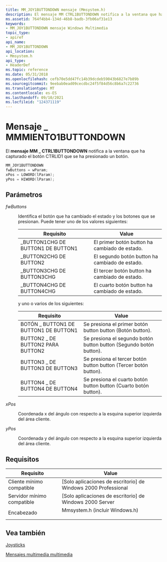 ```yaml
---
title: MM_JOY1BUTTONDOWN mensaje (Mmsystem.h)
description: El mensaje MM CTRL1BUTTONDOWN notifica a la ventana que ha capturado \_ el botón CTRLID1 que se ha presionado un botón.
ms.assetid: 764f4bb4-134d-46b8-badb-3fb06af31e13
keywords:
- MM_JOY1BUTTONDOWN mensaje Windows Multimedia
topic_type:
- apiref
api_name:
- MM_JOY1BUTTONDOWN
api_location:
- Mmsystem.h
api_type:
- HeaderDef
ms.topic: reference
ms.date: 05/31/2018
ms.openlocfilehash: cefb70e5dd47fc14b39dcdeb59043b6827e7b89b
ms.sourcegitcommit: 9eebab0ead09cecdbc24f5f84d56c8b6a7c22736
ms.translationtype: MT
ms.contentlocale: es-ES
ms.lasthandoff: 09/10/2021
ms.locfileid: "124371119"
---
```

# <a name="mm_joy1buttondown-message"></a>Mensaje \_ MMMIENTO1BUTTONDOWN

El **mensaje MM \_ CTRL1BUTTONDOWN** notifica a la ventana que ha capturado el botón CTRLID1 que se ha presionado un botón.


```C++
MM_JOY1BUTTONDOWN 
fwButtons = wParam; 
xPos = LOWORD(lParam); 
yPos = HIWORD(lParam); 
```



## <a name="parameters"></a>Parámetros

<dl> <dt>

<span id="fwButtons"></span><span id="fwbuttons"></span><span id="FWBUTTONS"></span>*fwButtons*
</dt> <dd>

Identifica el botón que ha cambiado el estado y los botones que se presionan. Puede tener uno de los valores siguientes:



| Requisito | Value |
|-----------------|-------------------------------------------|
| \_BUTTON1CHG DE BUTTON1 DE BUTTON1 | El primer botón button ha cambiado de estado.  |
| \_BUTTON2CHG DE BUTTON2 | El segundo botón button ha cambiado de estado. |
| \_BUTTON3CHG DE BUTTON3CHG | El tercer botón button ha cambiado de estado.  |
| \_BUTTON4CHG DE BUTTON4CHG | El cuarto botón button ha cambiado de estado. |



 

y uno o varios de los siguientes:



| Requisito | Value |
|--------------|------------------------------------|
| BOTÓN \_ BUTTON1 DE BUTTON1 DE BUTTON1 | Se presiona el primer botón button button (Botón button).  |
| BUTTON2 \_ DE BUTTON2 PARA BUTTON2 | Se presiona el segundo botón button button (Segundo botón button). |
| BUTTON3 \_ DE BUTTON3 DE BUTTON3 | Se presiona el tercer botón button button (Tercer botón button).  |
| BUTTON4 \_ DE BUTTON4 DE BUTTON4 | Se presiona el cuarto botón button button (Cuarto botón button). |



 

</dd> <dt>

<span id="xPos"></span><span id="xpos"></span><span id="XPOS"></span>*xPos*
</dt> <dd>

Coordenada x del ángulo con respecto a la esquina superior izquierda del área cliente.

</dd> <dt>

<span id="yPos"></span><span id="ypos"></span><span id="YPOS"></span>*yPos*
</dt> <dd>

Coordenada y del ángulo con respecto a la esquina superior izquierda del área cliente.

</dd> </dl>

## <a name="requirements"></a>Requisitos



| Requisito | Value |
|-------------------------------------|-----------------------------------------------------------------------------------------------------------|
| Cliente mínimo compatible<br/> | \[Solo aplicaciones de escritorio\] de Windows 2000 Professional<br/>                                                |
| Servidor mínimo compatible<br/> | \[Solo aplicaciones de escritorio\] de Windows 2000 Server<br/>                                                      |
| Encabezado<br/>                   | <dl> <dt>Mmsystem.h (incluir Windows.h)</dt> </dl> |



## <a name="see-also"></a>Vea también

<dl> <dt>

[Joysticks](joysticks.md)
</dt> <dt>

[Mensajes multimedia multimedia](multimedia-joystick-messages.md)
</dt> </dl>

 

 





